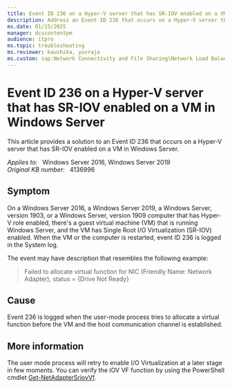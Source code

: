 ```yaml
---
title: Event ID 236 on a Hyper-V server that has SR-IOV enabled on a VM in Windows Server
description: Address an Event ID 236 that occurs on a Hyper-V server that has SR-IOV enabled on a VM in Windows Server.
ms.date: 01/15/2025
manager: dcscontentpm
audience: itpro
ms.topic: troubleshooting
ms.reviewer: kaushika, yuvraja
ms.custom: sap:Network Connectivity and File Sharing\Network Load Balancing (NLB), csstroubleshoot
---
```

# Event ID 236 on a Hyper-V server that has SR-IOV enabled on a VM in Windows Server

This article provides a solution to an Event ID 236 that occurs on a Hyper-V server that has SR-IOV enabled on a VM in Windows Server.

_Applies to:_ &nbsp; Windows Server 2016, Windows Server 2019  
_Original KB number:_ &nbsp; 4136996

## Symptom

On a Windows Server 2016, a Windows Server 2019, a Windows Server, version 1903, or a Windows Server, version 1909 computer that has Hyper-V role enabled, there's a guest virtual machine (VM) that is running Windows Server, and the VM has Single Root I/O Virtualization (SR-IOV) enabled. When the VM or the computer is restarted, event ID 236 is logged in the System log.

The event may have description that resembles the following example:

> Failed to allocate virtual function for NIC (Friendly Name: Network Adapter), status = {Drive Not Ready}

## Cause

Event 236 is logged when the user-mode process tries to allocate a virtual function before the VM and the host communication channel is established.

## More information

The user mode process will retry to enable I/O Virtualization at a later stage in few moments. You can verify the IOV VF function by using the PowerShell cmdlet [Get-NetAdapterSriovVf](/powershell/module/netadapter/get-netadaptersriovvf?view=win10-ps&preserve-view=true).
